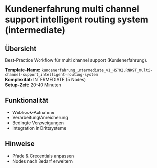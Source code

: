 # Kundenerfahrung multi channel support intelligent routing system (intermediate)

## Übersicht

Best-Practice Workflow für multi channel support (Kundenerfahrung).

**Template-Name:** `kundenerfahrung_intermediate_v1_HS702.RNK9T_multi-channel-support_intelligent-routing-system`  
**Komplexität:** INTERMEDIATE (5 Nodes)  
**Setup-Zeit:** 20-40 Minuten

## Funktionalität
- Webhook-Aufnahme
- Verarbeitung/Anreicherung
- Bedingte Verzweigungen
- Integration in Drittsysteme

## Hinweise
- Pfade & Credentials anpassen
- Nodes nach Bedarf erweitern
